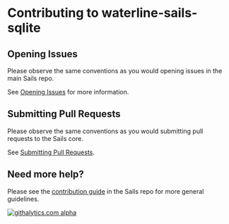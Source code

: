 # Contributing to waterline-sails-sqlite


## Opening Issues

Please observe the same conventions as you would opening issues in the main Sails repo.

See [Opening Issues](https://github.com/balderdashy/sails/blob/master/CONTRIBUTING.md#opening-issues) for more information.



## Submitting Pull Requests

Please observe the same conventions as you would submitting pull requests to the Sails core.

See [Submitting Pull Requests](https://github.com/balderdashy/sails/blob/master/CONTRIBUTING.md#submitting-pull-requests).



## Need more help?

Please see the [contribution guide](https://github.com/balderdashy/sails/blob/v0.10/CONTRIBUTING.md#contributing-to-a-generator) in the Sails repo for more general guidelines.


[![githalytics.com alpha](https://cruel-carlota.pagodabox.com/8acf2fc2ca0aca8a3018e355ad776ed7 "githalytics.com")](http://githalytics.com/balderdashy/waterline-sails-sqlite/CONTRIBUTING.md)


